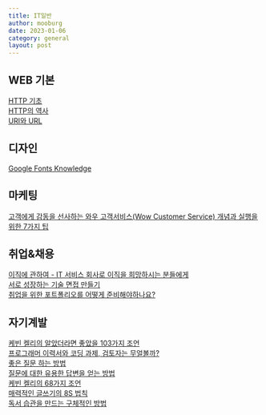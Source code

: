 ```yaml
---
title: IT일반
author: mooburg
date: 2023-01-06
category: general
layout: post
---
```


## WEB 기본
[HTTP 기초](https://velog.io/@koeunyeon/HTTP-%EA%B8%B0%EC%B4%88)  
[HTTP의 역사](https://kadensungbincho.tistory.com/104)  
[URI와 URL](https://geonlee.tistory.com/250)  

디자인
---
[Google Fonts Knowledge](https://fonts.google.com/knowledge)  

마케팅
---
[고객에게 감동을 선사하는 와우 고객서비스(Wow Customer Service) 개념과 실행을 위한 7가지 팁](https://blog.jandi.com/ko/2015/08/18/7-tips-for-wow-customer-service/)  

취업&채용
---
[이직에 관하여 - IT 서비스 회사로 이직을 희망하시는 분들에게](https://goodgid.github.io/About-job-change-For-those-who-want-to-move-to-a-IT-company/)  
[서로 성장하는 기술 면접 만들기](https://hiddenest.dev/good-tech-interview)  
[취업을 위한 포트폴리오를 어떻게 준비해야하나요?](https://velog.io/@couchcoding/%EC%B7%A8%EC%97%85%EC%9D%84-%EC%9C%84%ED%95%9C-%ED%8F%AC%ED%8A%B8%ED%8F%B4%EB%A6%AC%EC%98%A4%EB%A5%BC-%EC%96%B4%EB%96%BB%EA%B2%8C-%EC%A4%80%EB%B9%84%ED%95%B4%EC%95%BC%ED%95%98%EB%82%98%EC%9A%94)  

자기계발 
---
[케빈 켈리의 알았더라면 좋았을 103가지 조언](https://news.hada.io/topic?id=6600)  
[프로그래머 이력서와 코딩 과제, 검토자는 무얼볼까?](https://blog.indentcorp.com/how-to-write-a-resume-and-a-programming-assignment/)  
[좋은 질문 하는 방법](https://nohriter.tistory.com/106)  
[질문에 대한 유용한 답변을 얻는 방법](https://news.hada.io/topic?id=5253&utm_source=slack&utm_medium=bot&utm_campaign=T019N988A7R)  
[케빈 켈리의 68가지 조언](https://news.hada.io/topic?id=2060)  
[매력적인 글쓰기의 8S 법칙](https://n.news.naver.com/article/020/0003367999)  
[독서 습관을 만드는 구체적인 방법](https://blog.shiren.dev/2020-10-05/)  